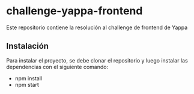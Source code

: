 # challenge-yappa-frontend
Este repositorio contiene la resolución al challenge de frontend de Yappa

## Instalación
Para instalar el proyecto, se debe clonar el repositorio y luego instalar las dependencias con el siguiente comando:
- npm install
- npm start